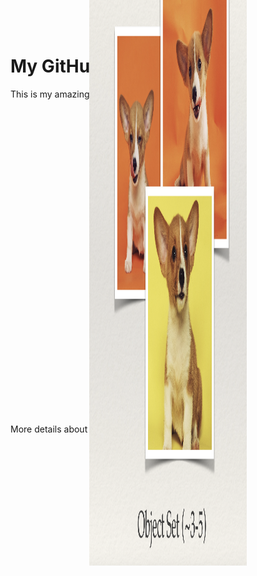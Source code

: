 # My GitHub Repository

This is my amazing project.

<img src="./data/repo/2.png" alt="Subject Set" style="transform: scale(0.5, 2);">

More details about my project.